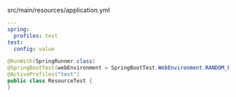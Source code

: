 src/main/resources/application.yml
``` yaml
---
spring:
  profiles: test
test:
  config: value
```

``` java
@RunWith(SpringRunner.class)
@SpringBootTest(webEnvironment = SpringBootTest.WebEnvironment.RANDOM_PORT)
@ActiveProfiles("test")
public class ResourceTest {
}
```